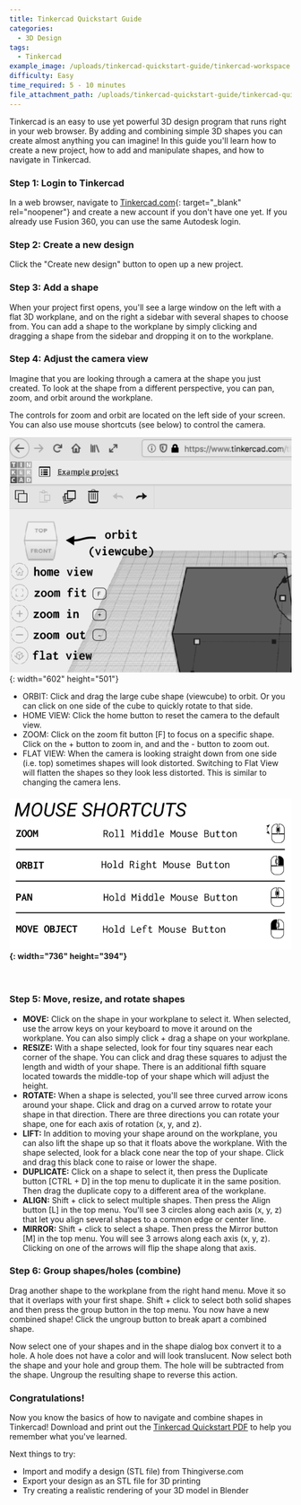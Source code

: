 ```yaml
---
title: Tinkercad Quickstart Guide
categories:
  - 3D Design
tags:
  - Tinkercad
example_image: /uploads/tinkercad-quickstart-guide/tinkercad-workspace.png
difficulty: Easy
time_required: 5 - 10 minutes
file_attachment_path: /uploads/tinkercad-quickstart-guide/tinkercad-quickstart.pdf
---
```


Tinkercad is an easy to use yet powerful 3D design program that runs right in your web browser. By adding and combining simple 3D shapes you can create almost anything you can imagine\! In this guide you'll learn how to create a new project, how to add and manipulate shapes, and how to navigate in Tinkercad.

### Step 1: Login to Tinkercad

In a web browser, navigate to [Tinkercad.com](http://www.tinkercad.com){: target="_blank" rel="noopener"} and create a new account if you don't have one yet. If you already use Fusion 360, you can use the same Autodesk login.

### Step 2: Create a new design

Click the "Create new design" button to open up a new project.

### Step 3: Add a shape

When your project first opens, you'll see a large window on the left with a flat 3D workplane, and on the right a sidebar with several shapes to choose from. You can add a shape to the workplane by simply clicking and dragging a shape from the sidebar and dropping it on to the workplane.

### Step 4: Adjust the camera view

Imagine that you are looking through a camera at the shape you just created. To look at the shape from a different perspective, you can pan, zoom, and orbit around the workplane.

The controls for zoom and orbit are located on the left side of your screen. You can also use mouse shortcuts (see below) to control the camera.

![](/uploads/tinkercad-quickstart-guide/camera-controls.png){: width="602" height="501"}

* ORBIT: Click and drag the large cube shape (viewcube) to orbit. Or you can click on one side of the cube to quickly rotate to that side.
* HOME VIEW: Click the home button to reset the camera to the default view.
* ZOOM: Click on the zoom fit button \[F\] to focus on a specific shape. Click on the + button to zoom in, and and the - button to zoom out.
* FLAT VIEW: When the camera is looking straight down from one side (i.e. top) sometimes shapes will look distorted. Switching to Flat View will flatten the shapes so they look less distorted. This is similar to changing the camera lens.

#### ![](/uploads/tinkercad-quickstart-guide/mouse-shortcuts-1.png){: width="736" height="394"}

&nbsp;

### Step 5: Move, resize, and rotate shapes

* **MOVE:** Click on the shape in your workplane to select it. When selected, use the arrow keys on your keyboard to move it around on the workplane. You can also simply click + drag a shape on your workplane.
* **RESIZE:** With a shape selected, look for four tiny squares near each corner of the shape. You can click and drag these squares to adjust the length and width of your shape. There is an additional fifth square located towards the middle-top of your shape which will adjust the height.
* **ROTATE:** When a shape is selected, you'll see three curved arrow icons around your shape. Click and drag on a curved arrow to rotate your shape in that direction. There are three directions you can rotate your shape, one for each axis of rotation (x, y, and z).
* **LIFT:** In addition to moving your shape around on the workplane, you can also lift the shape up so that it floats above the workplane. With the shape selected, look for a black cone near the top of your shape. Click and drag this black cone to raise or lower the shape.
* **DUPLICATE:** Click on a shape to select it, then press the Duplicate button \[CTRL + D\] in the top menu to duplicate it in the same position. Then drag the duplicate copy to a different area of the workplane.
* **ALIGN:** Shift + click to select multiple shapes. Then press the Align button \[L\] in the top menu. You'll see 3 circles along each axis (x, y, z) that let you align several shapes to a common edge or center line.
* **MIRROR:** Shift + click to select a shape. Then press the Mirror button \[M\] in the top menu. You will see 3 arrows along each axis (x, y, z). Clicking on one of the arrows will flip the shape along that axis.

### Step 6: Group shapes/holes (combine)

Drag another shape to the workplane from the right hand menu. Move it so that it overlaps with your first shape. Shift + click to select both solid shapes and then press the group button in the top menu. You now have a new combined shape\! Click the ungroup button to break apart a combined shape.

Now select one of your shapes and in the shape dialog box convert it to a hole. A hole does not have a color and will look translucent. Now select both the shape and your hole and group them. The hole will be subtracted from the shape. Ungroup the resulting shape to reverse this action.

### Congratulations\!

Now you know the basics of how to navigate and combine shapes in Tinkercad\! Download and print out the [Tinkercad Quickstart PDF](/uploads/tinkercad-quickstart-guide/tinkercad-quickstart.pdf) to help you remember what you've learned.

Next things to try:

* Import and modify a design (STL file) from Thingiverse.com
* Export your design as an STL file for 3D printing
* Try creating a realistic rendering of your 3D model in Blender